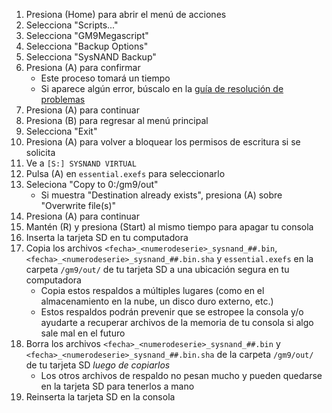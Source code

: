 1. Presiona (Home) para abrir el menú de acciones
2. Selecciona "Scripts..."
3. Selecciona "GM9Megascript"
4. Selecciona "Backup Options"
5. Selecciona "SysNAND Backup"
6. Presiona (A) para confirmar
   - Este proceso tomará un tiempo
   - Si aparece algún error, búscalo en la [guía de resolución de problemas](troubleshooting-finalizing-setup.html)
7. Presiona (A) para continuar
8. Presiona (B) para regresar al menú principal
9. Selecciona "Exit"
10. Presiona (A) para volver a bloquear los permisos de escritura si se solicita
11. Ve a `[S:] SYSNAND VIRTUAL`
12. Pulsa (A) en `essential.exefs` para seleccionarlo
13. Seleciona "Copy to 0:/gm9/out"
    - Si muestra "Destination already exists", presiona (A) sobre "Overwrite file(s)"
14. Presiona (A) para continuar
15. Mantén (R) y presiona (Start) al mismo tiempo para apagar tu consola
16. Inserta la tarjeta SD en tu computadora
17. Copia los archivos `<fecha>_<numerodeserie>_sysnand_##.bin`,`<fecha>_<numerodeserie>_sysnand_##.bin.sha` y `essential.exefs` en la carpeta `/gm9/out/` de tu tarjeta SD a una ubicación segura en tu computadora
    - Copia estos respaldos a múltiples lugares (como en el almacenamiento en la nube, un disco duro externo, etc.)
    - Estos respaldos podrán prevenir que se estropee la consola y/o ayudarte a recuperar archivos de la memoria de tu consola si algo sale mal en el futuro
18. Borra los archivos `<fecha>_<numerodeserie>_sysnand_##.bin` y `<fecha>_<numerodeserie>_sysnand_##.bin.sha` de la carpeta `/gm9/out/` de tu tarjeta SD _luego de copiarlos_
    - Los otros archivos de respaldo no pesan mucho y pueden quedarse en la tarjeta SD para tenerlos a mano
19. Reinserta la tarjeta SD en la consola
